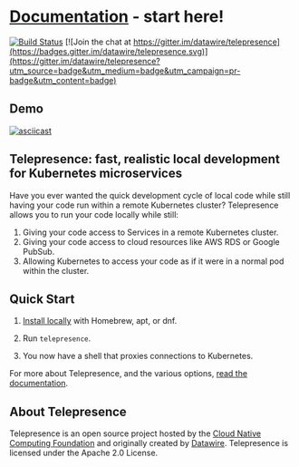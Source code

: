 # [Documentation](https://telepresence.io) - start here!

[![Build Status](https://circleci.com/gh/telepresenceio/telepresence.svg?style=shield)](https://circleci.com/gh/telepresenceio/workflows)
[![Join the chat at https://gitter.im/datawire/telepresence](https://badges.gitter.im/datawire/telepresence.svg)](https://gitter.im/datawire/telepresence?utm_source=badge&utm_medium=badge&utm_campaign=pr-badge&utm_content=badge)

## Demo

[![asciicast](https://asciinema.org/a/117761.png)](https://asciinema.org/a/117761)

## Telepresence: fast, realistic local development for Kubernetes microservices

Have you ever wanted the quick development cycle of local code while still having your code run within a remote Kubernetes cluster?
Telepresence allows you to run your code locally while still:

1. Giving your code access to Services in a remote Kubernetes cluster.
2. Giving your code access to cloud resources like AWS RDS or Google PubSub.
3. Allowing Kubernetes to access your code as if it were in a normal pod within the cluster.

## Quick Start

1. [Install locally](https://www.telepresence.io/reference/install) with Homebrew, apt, or dnf.

2. Run `telepresence`.

3. You now have a shell that proxies connections to Kubernetes.

For more about Telepresence, and the various options, [read the documentation](https://www.telepresence.io/discussion/overview).

## About Telepresence

Telepresence is an open source project hosted by the [Cloud Native Computing Foundation](https://www.cncf.io) and originally created by [Datawire](https://www.datawire.io). Telepresence is licensed under the Apache 2.0 License.
